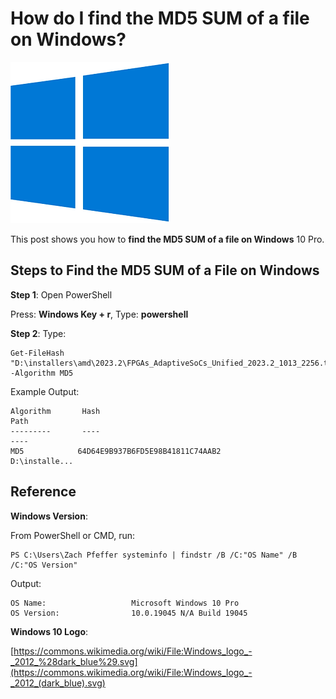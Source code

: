 # How do I find the MD5 SUM of a file on Windows?

![windows_logo](windows_logo.png)

This post shows you how to **find the MD5 SUM of a file on Windows** 10 Pro.

## Steps to **Find the MD5 SUM of a File on Windows**

**Step 1**: Open PowerShell

Press: **Windows Key + r**, Type: **powershell**

**Step 2**: Type:

```
Get-FileHash
"D:\installers\amd\2023.2\FPGAs_AdaptiveSoCs_Unified_2023.2_1013_2256.tar.gz" -Algorithm MD5
```

Example Output:

```
Algorithm       Hash
Path
---------       ----
----
MD5			   64D64E9B937B6FD5E98B41811C74AAB2
D:\installe...
```

## Reference

**Windows Version**:

From PowerShell or CMD, run:

```
PS C:\Users\Zach Pfeffer systeminfo | findstr /B /C:"OS Name" /B /C:"OS Version"
```

Output:

```
OS Name:                   Microsoft Windows 10 Pro
OS Version:                10.0.19045 N/A Build 19045
```

**Windows 10 Logo**:

[https://commons.wikimedia.org/wiki/File:Windows_logo_-_2012_%28dark_blue%29.svg](https://commons.wikimedia.org/wiki/File:Windows_logo_-_2012_(dark_blue).svg) 